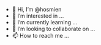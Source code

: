 - 👋 Hi, I’m @hosmien
- 👀 I’m interested in ...
- 🌱 I’m currently learning ...
- 💞️ I’m looking to collaborate on ...
- 📫 How to reach me ...

<!---
hosmien/hosmien is a ✨ special ✨ repository because its `README.md` (this file) appears on your GitHub profile.
You can click the Preview link to take a look at your changes.
--->
